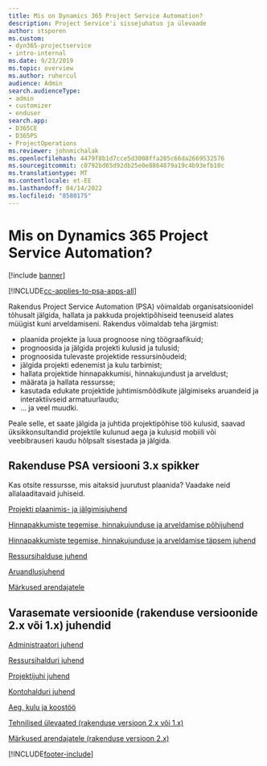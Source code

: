 ```yaml
---
title: Mis on Dynamics 365 Project Service Automation?
description: Project Service'i sissejuhatus ja ülevaade
author: stsporen
ms.custom:
- dyn365-projectservice
- intro-internal
ms.date: 9/23/2019
ms.topic: overview
ms.author: ruhercul
audience: Admin
search.audienceType:
- admin
- customizer
- enduser
search.app:
- D365CE
- D365PS
- ProjectOperations
ms.reviewer: johnmichalak
ms.openlocfilehash: 4479f8b1d7cce5d3008ffa285c66da2669532576
ms.sourcegitcommit: c0792bd65d92db25e0e8864879a19c4b93efb10c
ms.translationtype: MT
ms.contentlocale: et-EE
ms.lasthandoff: 04/14/2022
ms.locfileid: "8580175"
---
```

# <a name="what-is-dynamics-365-project-service-automation"></a>Mis on Dynamics 365 Project Service Automation?

[!include [banner](../includes/psa-now-project-operations.md)]

[!INCLUDE[cc-applies-to-psa-apps-all](../includes/cc-applies-to-psa-apps-all.md)]

Rakendus Project Service Automation (PSA) võimaldab organisatsioonidel tõhusalt jälgida, hallata ja pakkuda projektipõhiseid teenuseid alates müügist kuni arveldamiseni. Rakendus võimaldab teha järgmist:

- plaanida projekte ja luua prognoose ning töögraafikuid;
- prognoosida ja jälgida projekti kulusid ja tulusid;
- prognoosida tulevaste projektide ressursinõudeid;
- jälgida projekti edenemist ja kulu tarbimist;
- hallata projektide hinnapakkumisi, hinnakujundust ja arveldust;
- määrata ja hallata ressursse;
- kasutada edukate projektide juhtimismõõdikute jälgimiseks aruandeid ja interaktiivseid armatuurlaudu;
- … ja veel muudki.

Peale selle, et saate jälgida ja juhtida projektipõhise töö kulusid, saavad üksikkonsultandid projektile kulunud aega ja kulusid mobiili või veebibrauseri kaudu hõlpsalt sisestada ja jälgida.

## <a name="get-help-with-psa-version-3x"></a>Rakenduse PSA versiooni 3.x spikker
Kas otsite ressursse, mis aitaksid juurutust plaanida? Vaadake neid allalaaditavaid juhiseid.

 [Projekti plaanimis- ja jälgimisjuhend](../psa/implementation-guides/project-planning-tracking.md)

 [Hinnapakkumiste tegemise, hinnakujunduse ja arveldamise põhijuhend](../psa/implementation-guides/begin-quoting-pricing-billing.md)

 [Hinnapakkumiste tegemise, hinnakujunduse ja arveldamise täpsem juhend](../psa/implementation-guides/adv-quoting-pricing-billing.md)

 [Ressursihalduse juhend](../psa/implementation-guides/resource-management-guide.md)

 [Aruandlusjuhend](../psa/implementation-guides/reporting-guide.md)

 [Märkused arendajatele](../psa/developer-guides/overview-dev-notes-v3.x.md)

## <a name="guidance-for-earlier-versions-app-version-2x-or-1x"></a>Varasemate versioonide (rakenduse versioonide 2.x või 1.x) juhendid
 [Administraatori juhend](../psa/admin-guide.md)

 [Ressursihalduri juhend](../psa/resource-manager-guide.md)

 [Projektijuhi juhend](../psa/project-manager-guide.md)

 [Kontohalduri juhend](../psa/account-manager-guide.md)

 [Aeg, kulu ja koostöö](../psa/time-expense-collaboration-guide.md)

 [Tehnilised ülevaated (rakenduse versioon 2.x või 1.x)](../psa/white-papers.md)

 [Märkused arendajatele (rakenduse versioon 2.x)](../psa/developer-guides/add-custom-qoi-forms-v2.x.md)



[!INCLUDE[footer-include](../includes/footer-banner.md)]

